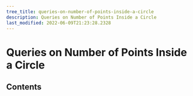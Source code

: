 ```yaml
---
tree_title: queries-on-number-of-points-inside-a-circle
description: Queries on Number of Points Inside a Circle
last_modified: 2022-06-09T21:23:28.2328
---
```


# Queries on Number of Points Inside a Circle

## Contents

